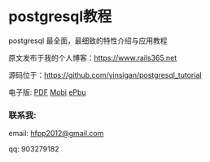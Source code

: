 # postgresql教程

postgresql 最全面，最细致的特性介绍与应用教程

原文发布于我的个人博客：https://www.rails365.net

源码位于：https://github.com/yinsigan/postgresql_tutorial

电子版: [PDF](https://www.gitbook.com/download/pdf/book/yinsigan/postgresql) [Mobi](https://www.gitbook.com/download/mobi/book/yinsigan/postgresql) [ePbu](https://www.gitbook.com/download/epub/book/yinsigan/postgresql)

### 联系我:

email: hfpp2012@gmail.com

qq: 903279182
